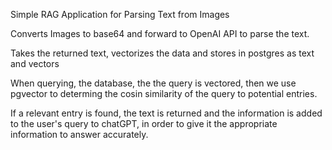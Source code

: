 Simple RAG Application for Parsing Text from Images

Converts Images to base64 and forward to OpenAI API to parse the text.

Takes the returned text, vectorizes the data and stores in postgres as text and vectors

When querying, the database, the the query is vectored, then we use pgvector to determing the cosin similarity of the query to potential entries.

If a relevant entry is found, the text is returned and the information is added to the user's query to chatGPT, in order to give it the appropriate information to answer accurately.